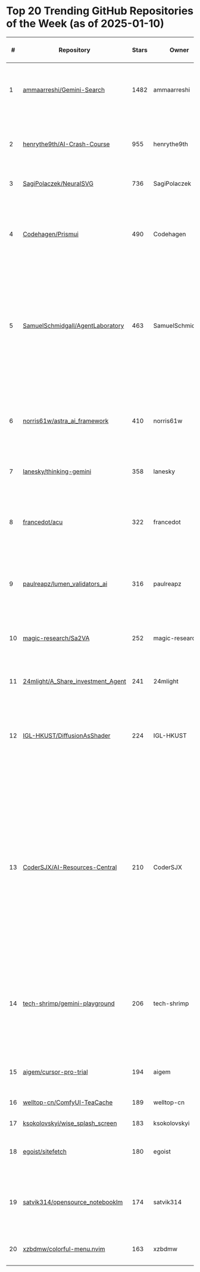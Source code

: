 # Top 20 Trending GitHub Repositories of the Week (as of 2025-01-10)

| # | Repository | Stars | Owner | Avatar | Description | Topics | URL | Created At | Updated At | Pushed At | Git URL | SSH URL | Clone URL | SVN URL | Homepage | Size | Language | Forks Count | Open Issues Count | Default Branch | License |
|---|------------|-------|-------|--------|-------------|--------|-----|------------|------------|-----------|---------|---------|-----------|---------|----------|------|----------|--------------|-------------------|----------------|---------|
| 1 | [ammaarreshi/Gemini-Search](https://github.com/ammaarreshi/Gemini-Search) | 1482 | ammaarreshi | ![ammaarreshi's avatar](https://avatars.githubusercontent.com/u/159876365?v=4) | Perplexity style AI Search engine clone built with Gemini 2.0 Flash and Grounding | No topics | [https://github.com/ammaarreshi/Gemini-Search](https://github.com/ammaarreshi/Gemini-Search) | 2025-01-04T14:07:19Z | 2025-01-10T04:18:14Z | 2025-01-04T14:37:03Z | git://github.com/ammaarreshi/Gemini-Search.git | git@github.com:ammaarreshi/Gemini-Search.git | https://github.com/ammaarreshi/Gemini-Search.git | https://github.com/ammaarreshi/Gemini-Search | No homepage | 73192 | TypeScript | 294 | 11 | main | MIT License |
| 2 | [henrythe9th/AI-Crash-Course](https://github.com/henrythe9th/AI-Crash-Course) | 955 | henrythe9th | ![henrythe9th's avatar](https://avatars.githubusercontent.com/u/644176?v=4) | AI Crash Course to help busy builders catch up to the public frontier of AI research in 2 weeks | No topics | [https://github.com/henrythe9th/AI-Crash-Course](https://github.com/henrythe9th/AI-Crash-Course) | 2025-01-08T05:43:56Z | 2025-01-10T04:19:06Z | 2025-01-09T05:31:06Z | git://github.com/henrythe9th/AI-Crash-Course.git | git@github.com:henrythe9th/AI-Crash-Course.git | https://github.com/henrythe9th/AI-Crash-Course.git | https://github.com/henrythe9th/AI-Crash-Course | No homepage | 11 | No language specified | 244 | 1 | main | MIT License |
| 3 | [SagiPolaczek/NeuralSVG](https://github.com/SagiPolaczek/NeuralSVG) | 736 | SagiPolaczek | ![SagiPolaczek's avatar](https://avatars.githubusercontent.com/u/56922146?v=4) | Official implementation of NerualSVG | No topics | [https://github.com/SagiPolaczek/NeuralSVG](https://github.com/SagiPolaczek/NeuralSVG) | 2025-01-07T09:15:42Z | 2025-01-10T03:29:08Z | 2025-01-09T07:43:45Z | git://github.com/SagiPolaczek/NeuralSVG.git | git@github.com:SagiPolaczek/NeuralSVG.git | https://github.com/SagiPolaczek/NeuralSVG.git | https://github.com/SagiPolaczek/NeuralSVG | https://sagipolaczek.github.io/NeuralSVG/ | 10719 | No language specified | 4 | 2 | main | MIT License |
| 4 | [Codehagen/Prismui](https://github.com/Codehagen/Prismui) | 490 | Codehagen | ![Codehagen's avatar](https://avatars.githubusercontent.com/u/24507211?v=4) | A fully customizable component library built on top of shadcn/ui. Beautiful, accessible, and ready for production. | open-source, prisma, shadcn-ui, tailwind, typescript | [https://github.com/Codehagen/Prismui](https://github.com/Codehagen/Prismui) | 2025-01-03T08:53:54Z | 2025-01-10T03:11:57Z | 2025-01-09T19:39:58Z | git://github.com/Codehagen/Prismui.git | git@github.com:Codehagen/Prismui.git | https://github.com/Codehagen/Prismui.git | https://github.com/Codehagen/Prismui | https://prismui.tech | 4740 | TypeScript | 18 | 9 | main | GNU Affero General Public License v3.0 |
| 5 | [SamuelSchmidgall/AgentLaboratory](https://github.com/SamuelSchmidgall/AgentLaboratory) | 463 | SamuelSchmidgall | ![SamuelSchmidgall's avatar](https://avatars.githubusercontent.com/u/38199369?v=4) | Agent Laboratory is an end-to-end autonomous research workflow meant to assist you as the human researcher toward implementing your research ideas | No topics | [https://github.com/SamuelSchmidgall/AgentLaboratory](https://github.com/SamuelSchmidgall/AgentLaboratory) | 2025-01-08T02:00:51Z | 2025-01-10T04:19:59Z | 2025-01-09T03:49:52Z | git://github.com/SamuelSchmidgall/AgentLaboratory.git | git@github.com:SamuelSchmidgall/AgentLaboratory.git | https://github.com/SamuelSchmidgall/AgentLaboratory.git | https://github.com/SamuelSchmidgall/AgentLaboratory | No homepage | 1021 | Python | 54 | 4 | main | MIT License |
| 6 | [norris61w/astra_ai_framework](https://github.com/norris61w/astra_ai_framework) | 410 | norris61w | ![norris61w's avatar](https://avatars.githubusercontent.com/u/38524880?v=4) | AstraAI Framework streamlines on-chain operations with three integrated components: gateways, validators and AI agents | No topics | [https://github.com/norris61w/astra_ai_framework](https://github.com/norris61w/astra_ai_framework) | 2025-01-07T02:41:06Z | 2025-01-10T02:07:33Z | 2025-01-08T19:40:11Z | git://github.com/norris61w/astra_ai_framework.git | git@github.com:norris61w/astra_ai_framework.git | https://github.com/norris61w/astra_ai_framework.git | https://github.com/norris61w/astra_ai_framework | No homepage | 771 | Python | 112 | 1 | main | No license |
| 7 | [lanesky/thinking-gemini](https://github.com/lanesky/thinking-gemini) | 358 | lanesky | ![lanesky's avatar](https://avatars.githubusercontent.com/u/3961691?v=4) | No description | No topics | [https://github.com/lanesky/thinking-gemini](https://github.com/lanesky/thinking-gemini) | 2025-01-05T00:15:57Z | 2025-01-10T03:13:38Z | 2025-01-05T00:58:33Z | git://github.com/lanesky/thinking-gemini.git | git@github.com:lanesky/thinking-gemini.git | https://github.com/lanesky/thinking-gemini.git | https://github.com/lanesky/thinking-gemini | No homepage | 23 | JavaScript | 87 | 0 | main | No license |
| 8 | [francedot/acu](https://github.com/francedot/acu) | 322 | francedot | ![francedot's avatar](https://avatars.githubusercontent.com/u/11706033?v=4) | A curated list of resources about AI agents for Computer Use, including research papers, projects, frameworks, and tools. | ai, ai-research, awesome, computer, computer-use, gui-agent, ui-agent | [https://github.com/francedot/acu](https://github.com/francedot/acu) | 2025-01-05T15:56:34Z | 2025-01-09T23:05:04Z | 2025-01-08T11:46:34Z | git://github.com/francedot/acu.git | git@github.com:francedot/acu.git | https://github.com/francedot/acu.git | https://github.com/francedot/acu | https://x.com/i/communities/1874549355442802764 | 62 | No language specified | 21 | 0 | main | No license |
| 9 | [paulreapz/lumen_validators_ai](https://github.com/paulreapz/lumen_validators_ai) | 316 | paulreapz | ![paulreapz's avatar](https://avatars.githubusercontent.com/u/18496149?v=4) | LUMEN: AI-Powered Solana Validator Manager | No topics | [https://github.com/paulreapz/lumen_validators_ai](https://github.com/paulreapz/lumen_validators_ai) | 2025-01-08T21:53:40Z | 2025-01-10T04:17:40Z | 2025-01-09T20:53:26Z | git://github.com/paulreapz/lumen_validators_ai.git | git@github.com:paulreapz/lumen_validators_ai.git | https://github.com/paulreapz/lumen_validators_ai.git | https://github.com/paulreapz/lumen_validators_ai | https://lumenvalidators.ai | 1700 | Python | 105 | 0 | main | Apache License 2.0 |
| 10 | [magic-research/Sa2VA](https://github.com/magic-research/Sa2VA) | 252 | magic-research | ![magic-research's avatar](https://avatars.githubusercontent.com/u/139343765?v=4) | 🔥 Sa2VA: Marrying SAM2 with LLaVA for Dense Grounded Understanding of Images and Videos | computer-vision, mllm | [https://github.com/magic-research/Sa2VA](https://github.com/magic-research/Sa2VA) | 2025-01-06T15:03:53Z | 2025-01-10T04:15:56Z | 2025-01-09T16:18:44Z | git://github.com/magic-research/Sa2VA.git | git@github.com:magic-research/Sa2VA.git | https://github.com/magic-research/Sa2VA.git | https://github.com/magic-research/Sa2VA | https://arxiv.org/abs/2501.04001 | 58584 | Python | 10 | 0 | main | Apache License 2.0 |
| 11 | [24mlight/A_Share_investment_Agent](https://github.com/24mlight/A_Share_investment_Agent) | 241 | 24mlight | ![24mlight's avatar](https://avatars.githubusercontent.com/u/45850482?v=4) | No description | No topics | [https://github.com/24mlight/A_Share_investment_Agent](https://github.com/24mlight/A_Share_investment_Agent) | 2025-01-07T06:56:46Z | 2025-01-10T03:44:33Z | 2025-01-09T03:56:04Z | git://github.com/24mlight/A_Share_investment_Agent.git | git@github.com:24mlight/A_Share_investment_Agent.git | https://github.com/24mlight/A_Share_investment_Agent.git | https://github.com/24mlight/A_Share_investment_Agent | No homepage | 806 | Python | 74 | 3 | main | MIT License |
| 12 | [IGL-HKUST/DiffusionAsShader](https://github.com/IGL-HKUST/DiffusionAsShader) | 224 | IGL-HKUST | ![IGL-HKUST's avatar](https://avatars.githubusercontent.com/u/190164124?v=4) | [arXiv 2025] Diffusion as Shader: 3D-aware Video Diffusion for Versatile Video Generation Control | 3d-generation, camera-control, motion-retargeting, motion-transfer, object-manipulation, video-generation | [https://github.com/IGL-HKUST/DiffusionAsShader](https://github.com/IGL-HKUST/DiffusionAsShader) | 2025-01-07T14:33:49Z | 2025-01-10T03:55:13Z | 2025-01-08T06:58:36Z | git://github.com/IGL-HKUST/DiffusionAsShader.git | git@github.com:IGL-HKUST/DiffusionAsShader.git | https://github.com/IGL-HKUST/DiffusionAsShader.git | https://github.com/IGL-HKUST/DiffusionAsShader | https://igl-hkust.github.io/das/ | 3397 | No language specified | 1 | 2 | main | No license |
| 13 | [CoderSJX/AI-Resources-Central](https://github.com/CoderSJX/AI-Resources-Central) | 210 | CoderSJX | ![CoderSJX's avatar](https://avatars.githubusercontent.com/u/47689284?v=4) | 本仓库专注于汇集来自全球的优秀人工智能（AI）开源项目。无论你是寻找灵感来启动自己的项目，还是想要学习如何使用最新的AI技术，这里都是一个绝佳的起点。我们致力于为AI开发者、研究人员以及爱好者提供一个平台，以便于探索、交流并共享各种AI项目的代码与实现。 | agent, ai, chatgpt, functioncall, gemini, llm, machine-learning, model, ollama, openai, prompt-engineering, qwen, spring-ai, transformer | [https://github.com/CoderSJX/AI-Resources-Central](https://github.com/CoderSJX/AI-Resources-Central) | 2025-01-08T01:44:10Z | 2025-01-10T03:56:06Z | 2025-01-09T06:12:16Z | git://github.com/CoderSJX/AI-Resources-Central.git | git@github.com:CoderSJX/AI-Resources-Central.git | https://github.com/CoderSJX/AI-Resources-Central.git | https://github.com/CoderSJX/AI-Resources-Central | No homepage | 267 | No language specified | 16 | 0 | main | MIT License |
| 14 | [tech-shrimp/gemini-playground](https://github.com/tech-shrimp/gemini-playground) | 206 | tech-shrimp | ![tech-shrimp's avatar](https://avatars.githubusercontent.com/u/154193368?v=4) | Deploy a Gemini multimodal chat website in 10 seconds, Severless!         只需准备一个Gemini API Key，10秒即可部署一个Gemini多模态对话的网站。 | No topics | [https://github.com/tech-shrimp/gemini-playground](https://github.com/tech-shrimp/gemini-playground) | 2025-01-03T10:13:57Z | 2025-01-10T03:24:31Z | 2025-01-08T09:23:18Z | git://github.com/tech-shrimp/gemini-playground.git | git@github.com:tech-shrimp/gemini-playground.git | https://github.com/tech-shrimp/gemini-playground.git | https://github.com/tech-shrimp/gemini-playground | No homepage | 330 | JavaScript | 892 | 4 | main | MIT License |
| 15 | [aigem/cursor-pro-trial](https://github.com/aigem/cursor-pro-trial) | 194 | aigem | ![aigem's avatar](https://avatars.githubusercontent.com/u/143108111?v=4) | 安全又简便快捷地换标识码，for cursor pro trial。 | ai, cursor, free, trial, uuid | [https://github.com/aigem/cursor-pro-trial](https://github.com/aigem/cursor-pro-trial) | 2025-01-04T15:29:30Z | 2025-01-10T02:33:54Z | 2025-01-04T16:45:35Z | git://github.com/aigem/cursor-pro-trial.git | git@github.com:aigem/cursor-pro-trial.git | https://github.com/aigem/cursor-pro-trial.git | https://github.com/aigem/cursor-pro-trial | https://cursor-id.duu.men/ | 9 | HTML | 22 | 0 | main | No license |
| 16 | [welltop-cn/ComfyUI-TeaCache](https://github.com/welltop-cn/ComfyUI-TeaCache) | 189 | welltop-cn | ![welltop-cn's avatar](https://avatars.githubusercontent.com/u/61825957?v=4) | No description | No topics | [https://github.com/welltop-cn/ComfyUI-TeaCache](https://github.com/welltop-cn/ComfyUI-TeaCache) | 2025-01-07T08:59:28Z | 2025-01-10T04:15:26Z | 2025-01-09T11:40:26Z | git://github.com/welltop-cn/ComfyUI-TeaCache.git | git@github.com:welltop-cn/ComfyUI-TeaCache.git | https://github.com/welltop-cn/ComfyUI-TeaCache.git | https://github.com/welltop-cn/ComfyUI-TeaCache | No homepage | 36604 | Python | 4 | 8 | main | Apache License 2.0 |
| 17 | [ksokolovskyi/wise_splash_screen](https://github.com/ksokolovskyi/wise_splash_screen) | 183 | ksokolovskyi | ![ksokolovskyi's avatar](https://avatars.githubusercontent.com/u/30288967?v=4) | Wise Splash Screen | No topics | [https://github.com/ksokolovskyi/wise_splash_screen](https://github.com/ksokolovskyi/wise_splash_screen) | 2025-01-03T13:22:59Z | 2025-01-09T13:56:00Z | 2025-01-03T13:32:39Z | git://github.com/ksokolovskyi/wise_splash_screen.git | git@github.com:ksokolovskyi/wise_splash_screen.git | https://github.com/ksokolovskyi/wise_splash_screen.git | https://github.com/ksokolovskyi/wise_splash_screen | No homepage | 4019 | Dart | 31 | 1 | main | MIT License |
| 18 | [egoist/sitefetch](https://github.com/egoist/sitefetch) | 180 | egoist | ![egoist's avatar](https://avatars.githubusercontent.com/u/8784712?v=4) | Fetch an entire site and save it as a text file (to be used with AI models). | No topics | [https://github.com/egoist/sitefetch](https://github.com/egoist/sitefetch) | 2025-01-07T08:43:01Z | 2025-01-10T03:46:05Z | 2025-01-09T14:16:37Z | git://github.com/egoist/sitefetch.git | git@github.com:egoist/sitefetch.git | https://github.com/egoist/sitefetch.git | https://github.com/egoist/sitefetch | No homepage | 26 | TypeScript | 3 | 4 | main | MIT License |
| 19 | [satvik314/opensource_notebooklm](https://github.com/satvik314/opensource_notebooklm) | 174 | satvik314 | ![satvik314's avatar](https://avatars.githubusercontent.com/u/113601830?v=4) | An opensource implementation of NotebookLM using Deepseek-V3 and PlayHT TTS.  | No topics | [https://github.com/satvik314/opensource_notebooklm](https://github.com/satvik314/opensource_notebooklm) | 2025-01-03T19:46:25Z | 2025-01-10T02:35:41Z | 2025-01-03T20:20:09Z | git://github.com/satvik314/opensource_notebooklm.git | git@github.com:satvik314/opensource_notebooklm.git | https://github.com/satvik314/opensource_notebooklm.git | https://github.com/satvik314/opensource_notebooklm | No homepage | 7 | Jupyter Notebook | 20 | 0 | main | No license |
| 20 | [xzbdmw/colorful-menu.nvim](https://github.com/xzbdmw/colorful-menu.nvim) | 163 | xzbdmw | ![xzbdmw's avatar](https://avatars.githubusercontent.com/u/97848247?v=4) | Bring enjoyment to your auto completion | No topics | [https://github.com/xzbdmw/colorful-menu.nvim](https://github.com/xzbdmw/colorful-menu.nvim) | 2025-01-03T06:07:49Z | 2025-01-09T22:10:35Z | 2025-01-09T22:10:32Z | git://github.com/xzbdmw/colorful-menu.nvim.git | git@github.com:xzbdmw/colorful-menu.nvim.git | https://github.com/xzbdmw/colorful-menu.nvim.git | https://github.com/xzbdmw/colorful-menu.nvim | No homepage | 107 | Lua | 6 | 4 | master | MIT License |